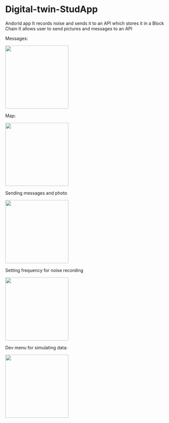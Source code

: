 # Digital-twin-StudApp

Andorid app
It records noise and sends it to an API which stores it in a Block Chain
It allows user to send pictures and messages to an API 

Messages:

<img width="200px" src="https://user-images.githubusercontent.com/89972475/214924990-07465e01-232c-43ae-a977-a70b1ecdb1eb.png">

Map:

<img width="200px" src="https://user-images.githubusercontent.com/89972475/214925031-70740d5c-fe16-4f3d-8402-a831df50df9c.png">

Sending messages and photo

<img width="200px" src="https://user-images.githubusercontent.com/89972475/214925065-782f92f0-e841-4a04-a0ba-f23208280a4b.png">

Setting frequency for noise recording

<img width="200px" src="https://user-images.githubusercontent.com/89972475/214925095-a560c375-7a19-4ee4-8318-ca06b1e4a530.png">

Dev menu for simulating data: 

<img width="200px" src="https://user-images.githubusercontent.com/89972475/214925130-b9b5b2cc-4a16-4c92-a469-c2244285b712.png">

